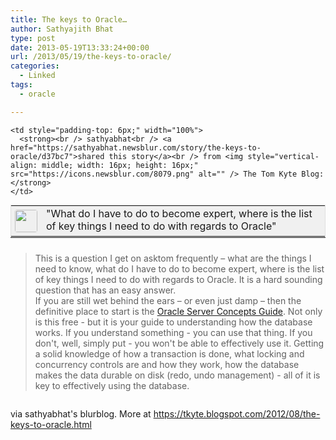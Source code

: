 ```yaml
---
title: The keys to Oracle…
author: Sathyajith Bhat
type: post
date: 2013-05-19T13:33:24+00:00
url: /2013/05/19/the-keys-to-oracle/
categories:
  - Linked
tags:
  - oracle

---
```

<table style="border: 1px solid #E0E0E0; margin: 0; padding: 0; background-color: #f0f0f0;" width="100%" cellpadding="0" align="left">
  <tr>
    <td style="padding: 6px; width: 36px; white-space: nowrap;" rowspan="2" valign="top" >
      <img style="width: 36px; height: 36px; border-radius: 4px;" src="https://www.gravatar.com/avatar/1375f202e61682cc4963295f4b0430dc" alt="" />
    </td>
    
    <td style="padding-top: 6px;" width="100%">
      <strong><br /> sathyabhat<br /> <a href="https://sathyabhat.newsblur.com/story/the-keys-to-oracle/d37bc7">shared this story</a><br /> from <img style="vertical-align: middle; width: 16px; height: 16px;" src="https://icons.newsblur.com/8079.png" alt="" /> The Tom Kyte Blog:</strong>
    </td>
  </tr>
  
  <tr>
    <td>
      "What do I have to do to become expert, where is the list of key things I need to do with regards to Oracle"
    </td>
  </tr>
</table>

<hr style="clear: both; margin: 0 0 24px;" />

> <div class="MsoNormal">
>   This is a question I get on asktom frequently – what are the things I need to know, what do I have to do to become expert, where is the list of key things I need to do with regards to Oracle. It is a hard sounding question that has an easy answer.
> </div>
> 
> <div class="MsoNormal">
>   If you are still wet behind the ears – or even just damp – then the definitive place to start is the <a href="https://www.oracle.com/pls/db112/to_toc?pathname=server.112/e25789/toc.htm">Oracle Server Concepts Guide</a>. Not only is this free - but it is your guide to understanding how the database works. If you understand something - you can use that thing. If you don't, well, simply put - you won't be able to effectively use it. Getting a solid knowledge of how a transaction is done, what locking and concurrency controls are and how they work, how the database makes the data durable on disk (redo, undo management) - all of it is key to effectively using the database.
> </div>

<div class="blogger-post-footer">
  <del><img src="https://blogger.googleusercontent.com/tracker/11839365-8410462515596862592?l=tkyte.blogspot.com" alt=""   /></del>
</div>

via sathyabhat's blurblog. More at <a href="https://tkyte.blogspot.com/2012/08/the-keys-to-oracle.html" target="_blank">https://tkyte.blogspot.com/2012/08/the-keys-to-oracle.html</a>
